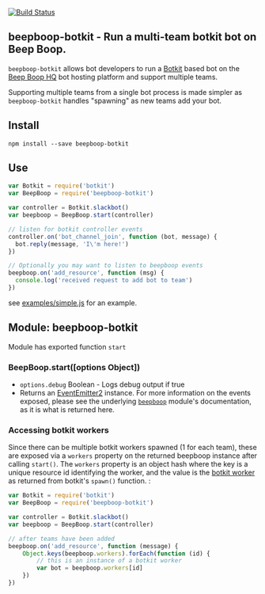 [![Build Status](https://travis-ci.org/BeepBoopHQ/beepboop-botkit.svg)](https://travis-ci.org/BeepBoopHQ/beepboop-botkit)

## beepboop-botkit - Run a multi-team botkit bot on Beep Boop.

`beepboop-botkit` allows bot developers to run a [Botkit](http://github.com/howdyai/botkit) based bot on the [Beep Boop HQ](http://beepboophq.com) bot hosting platform and support multiple teams.

Supporting multiple teams from a single bot process is made simpler as `beepboop-botkit` handles "spawning" as new teams add your bot.

## Install
`npm install --save beepboop-botkit`

## Use

```javascript
var Botkit = require('botkit')
var BeepBoop = require('beepboop-botkit')

var controller = Botkit.slackbot()
var beepboop = BeepBoop.start(controller)

// listen for botkit controller events
controller.on('bot_channel_join', function (bot, message) {
  bot.reply(message, 'I\'m here!')
})

// Optionally you may want to listen to beepboop events
beepboop.on('add_resource', function (msg) {
  console.log('received request to add bot to team')
})
```

see [examples/simple.js](https://github.com/BeepBoopHQ/beepboop-botkit/blob/master/examples/simple.js) for an example.

## Module: beepboop-botkit

Module has exported function `start`

### BeepBoop.start([options Object])

* `options.debug` Boolean - Logs debug output if true
* Returns an [EventEmitter2](https://github.com/asyncly/EventEmitter2) instance.  For more information on the events exposed, please see the underlying [`beepboop`](https://github.com/BeepBoopHQ/beepboop-js) module's documentation, as it is what is returned here.

### Accessing botkit workers

Since there can be multiple botkit workers spawned (1 for each team), these are exposed via a `workers` property on the returned beepboop instance after calling `start()`.  The `workers` property is an object hash where the key is a unique resource id identifying the worker, and the value is the [botkit worker](https://github.com/howdyai/botkit/blob/master/lib/Slackbot_worker.js) as returned from botkit's `spawn()` function. :

```javascript
var Botkit = require('botkit')
var BeepBoop = require('beepboop-botkit')

var controller = Botkit.slackbot()
var beepboop = BeepBoop.start(controller)

// after teams have been added
beepboop.on('add_resource', function (message) {
    Object.keys(beepboop.workers).forEach(function (id) {
        // this is an instance of a botkit worker
        var bot = beepboop.workers[id]
    })
})
```
